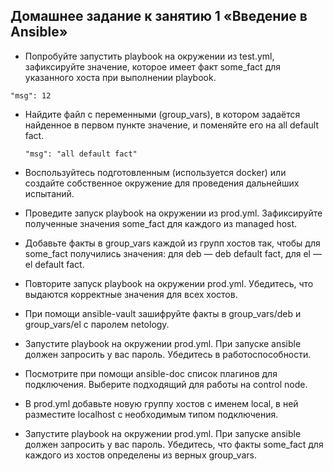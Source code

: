 ## Домашнее задание к занятию 1 «Введение в Ansible»

- Попробуйте запустить playbook на окружении из test.yml, зафиксируйте значение, которое имеет факт some_fact для указанного хоста при выполнении playbook.

```"msg": 12```
  
- Найдите файл с переменными (group_vars), в котором задаётся найденное в первом пункте значение, и поменяйте его на all default fact.
  
  ```"msg": "all default fact"```
  
- Воспользуйтесь подготовленным (используется docker) или создайте собственное окружение для проведения дальнейших испытаний.

  
- Проведите запуск playbook на окружении из prod.yml. Зафиксируйте полученные значения some_fact для каждого из managed host.
- Добавьте факты в group_vars каждой из групп хостов так, чтобы для some_fact получились значения: для deb — deb default fact, для el — el default fact.
- Повторите запуск playbook на окружении prod.yml. Убедитесь, что выдаются корректные значения для всех хостов.
- При помощи ansible-vault зашифруйте факты в group_vars/deb и group_vars/el с паролем netology.
- Запустите playbook на окружении prod.yml. При запуске ansible должен запросить у вас пароль. Убедитесь в работоспособности.
- Посмотрите при помощи ansible-doc список плагинов для подключения. Выберите подходящий для работы на control node.
- В prod.yml добавьте новую группу хостов с именем local, в ней разместите localhost с необходимым типом подключения.
- Запустите playbook на окружении prod.yml. При запуске ansible должен запросить у вас пароль. Убедитесь, что факты some_fact для каждого из хостов определены из верных group_vars.
